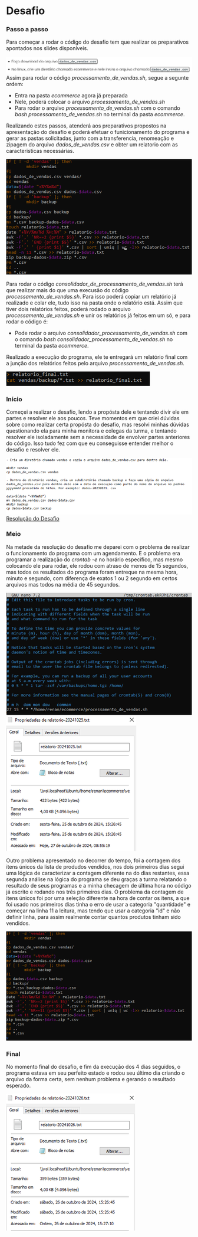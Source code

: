 
# Desafio
### Passo a passo
Para começar a rodar o código do desafio tem que realizar os preparativos apontados nos slides disponíveis.
 
![Imagem da preparação do desafio](../evidencias/preparativosDesafio.png)
Assim para rodar o código *processamento_de_vendas.sh*,  segue a segunte ordem:
- Entra na pasta _ecommerce_ agora já preparada
- Nele, poderá colocar o arquivo *processamento_de_vendas.sh*
- Para rodar o arquivo *processamento_de_vendas.sh* com o comando *bash processamento_de_vendas.sh* no terminal da pasta *ecommerce*.

Realizando estes passos, atenderá aos preparativos propostos na apresentação do desafio e poderá efetuar o funicionamento do programa e gerar as pastas solicitadas, junto com a transferencia, renomeação e zipagem do arquivo *dados_de_vendas.csv* e obter um relatorio com as caracteristicas necessárias.
 
![Imagem do primeiro códogo](../evidencias/primeiroCodigo.png)


Para rodar o código *consolidador_de_processamento_de_vendas.sh* terá que realizar mais do que uma execusão do código *processamento_de_vendas.sh*. Para isso poderá copiar um relatório já realizado e colar ele, tudo isso na pasta onde o relatório está.
Assim que tiver dois relatórios feitos, poderá rodado o arquivo *processamento_de_vendas.sh* e unir os relatórios já feitos em um só, e para rodar o código é:
- Pode rodar o arquivo *consolidador_processamento_de_vendas.sh* com o comando *bash consolidador_processamento_de_vendas.sh* no terminal da pasta *ecommerce*.

Realizado a execução do programa, ele te entregará um relatório final com a junção dos relatórios feitos pelo arquivo *processamento_de_vendas.sh*.
  
![Imagem do segundo códogo](../evidencias/segundoCodigo.png)
 
### Início
Começei a realizar o desafio, lendo a propósta dele e tentando divir ele em partes e resolver ele aos poucos. Teve momentos em que criei dúvidas sobre como realizar certa propósta do desafio, mas resolvi minhas dúvidas questionando ela para minha monitora e colegas da turma, e tentando resolver ele isoladamente sem a necessidade de envolver partes anteriores do código.
Isso tudo fez com que eu conseguisse entender melhor o desafio e resolver ele.
 
![Imagem da resolução do desafio](../evidencias/resolucaoDireta.png)
[Resolução do Desafio](../evidencias/ResoluçãoDireta.txt)
 
### Meio
Na metade da resolução do desafio me deparei com o problema de realizar o funcionamento do programa com um agendamento. E o problema era programar a realização do _crontab -e_ no horário específico, mas mesmo colocando ele para rodar, ele rodou com atraso de menos de 15 segundos, mas todos os resultados do programa foram entreque na mesma hora, minuto e segundo, com diferença de exatos 1 ou 2 segundo em certos arquivos mas todos na média de 45 segundos.
 
![Imagem do crontab](../evidencias/imagemCrontab.png)
![Imagem do resultado](../evidencias/resultado.png)
 
Outro problema apresentado no decorrer do tempo, foi a contagem dos itens únicos da lista de produdos vendidos, nos dois primeiros dias segui uma lógica de caracterizar a contagem diferente na do dias restantes, essa segunda análise na lógica do programa se deu graças a turma relatando o resultado de seus programas e a minha checagem de última hora no código já escrito e rodando nos três primeiros dias.
O problema da contagem de itens únicos foi por uma seleção diferente na hora de contar os itens, a que foi usado nos primeiros dias tinha o erro de usar a categoria "quantidade" e começar na linha 11 a leitura, mas tendo que usar a categoria "id" e não definir linha, para assim realmente contar quantos produtos tinham sido vendidos.
 
![Imagem do codigoErrado](../evidencias/codigoErrado.png)
 
### Final
No momento final do desafio, e fim da execução dos 4 dias seguidos, o programa estava em seu perfeito estado e rodou seu último dia criando o arquivo da forma certa, sem nenhum problema e gerando o resultado esperado.
 
![Imagem do último realtório](../evidencias/ultimoRelatorio.png)
 